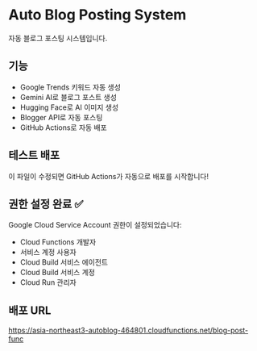 # Auto Blog Posting System

자동 블로그 포스팅 시스템입니다.

## 기능

- Google Trends 키워드 자동 생성
- Gemini AI로 블로그 포스트 생성
- Hugging Face로 AI 이미지 생성
- Blogger API로 자동 포스팅
- GitHub Actions로 자동 배포

## 테스트 배포

이 파일이 수정되면 GitHub Actions가 자동으로 배포를 시작합니다!

## 권한 설정 완료 ✅

Google Cloud Service Account 권한이 설정되었습니다:
- Cloud Functions 개발자
- 서비스 계정 사용자
- Cloud Build 서비스 에이전트
- Cloud Build 서비스 계정
- Cloud Run 관리자

## 배포 URL

https://asia-northeast3-autoblog-464801.cloudfunctions.net/blog-post-func 